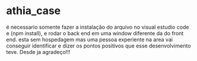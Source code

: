 ﻿# athia_case
é necessario somente fazer a instalação do arquivo no visual estudio code e (npm install), e rodar o back end em uma window diferente da do front end. esta sem hospedagem mas uma pessoa experiente na area vai conseguir identificar e dizer os pontos positivos que esse desenvolvimento teve. Desde ja agradeço!!!
